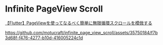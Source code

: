 # Infinite PageView Scroll

[【Flutter】PageViewを使ってなるべく簡単に無限循環スクロールを模倣する](https://zenn.dev/motu2119/articles/infinite-page-view-scroll)

https://github.com/motucraft/infinite_page_view_scroll/assets/35750184/f7b3d68f-f476-4277-b10d-416005224c1d
